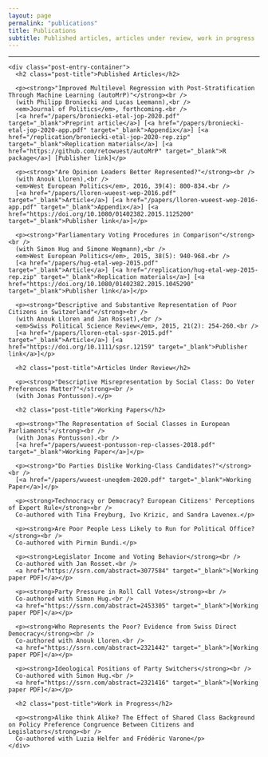 ```yaml
---
layout: page
permalink: "publications"
title: Publications
subtitle: Published articles, articles under review, work in progress
---
```


<hr />
<div class="posts-list">
  <article class="post-preview">

    <div class="post-entry-container">
      <h2 class="post-title">Published Articles</h2>

      <p><strong>"Improved Multilevel Regression with Post-Stratification Through Machine Learning (autoMrP)"</strong><br />
      (with Philipp Broniecki and Lucas Leemann),<br />
      <em>Journal of Politics</em>, forthcoming.<br />
      [<a href="/papers/broniecki-etal-jop-2020.pdf" target="_blank">Preprint article</a>] [<a href="/papers/broniecki-etal-jop-2020-app.pdf" target="_blank">Appendix</a>] [<a href="/replication/broniecki-etal-jop-2020-rep.zip" target="_blank">Replication materials</a>] [<a href="https://github.com/retowuest/autoMrP" target="_blank">R package</a>] [Publisher link]</p>

      <p><strong>"Are Opinion Leaders Better Represented?"</strong><br />
      (with Anouk Lloren),<br />
      <em>West European Politics</em>, 2016, 39(4): 800-834.<br />
      [<a href="/papers/lloren-wueest-wep-2016.pdf" target="_blank">Article</a>] [<a href="/papers/lloren-wueest-wep-2016-app.pdf" target="_blank">Appendix</a>] [<a href="https://doi.org/10.1080/01402382.2015.1125200" target="_blank">Publisher link</a>]</p>

      <p><strong>"Parliamentary Voting Procedures in Comparison"</strong><br />
      (with Simon Hug and Simone Wegmann),<br />
      <em>West European Politics</em>, 2015, 38(5): 940-968.<br />
      [<a href="/papers/hug-etal-wep-2015.pdf" target="_blank">Article</a>] [<a href="/replication/hug-etal-wep-2015-rep.zip" target="_blank">Replication materials</a>] [<a href="https://doi.org/10.1080/01402382.2015.1045290" target="_blank">Publisher link</a>]</p>

      <p><strong>"Descriptive and Substantive Representation of Poor Citizens in Switzerland"</strong><br />
      (with Anouk Lloren and Jan Rosset),<br />
      <em>Swiss Political Science Review</em>, 2015, 21(2): 254-260.<br />
      [<a href="/papers/lloren-etal-spsr-2015.pdf" target="_blank">Article</a>] [<a href="https://doi.org/10.1111/spsr.12159" target="_blank">Publisher link</a>]</p>

      <h2 class="post-title">Articles Under Review</h2>

      <p><strong>"Descriptive Misrepresentation by Social Class: Do Voter Preferences Matter?"</strong><br />
      (with Jonas Pontusson).</p>

      <h2 class="post-title">Working Papers</h2>

      <p><strong>"The Representation of Social Classes in European Parliaments"</strong><br />
      (with Jonas Pontusson).<br />
      [<a href="/papers/wueest-pontusson-rep-classes-2018.pdf" target="_blank">Working Paper</a>]</p>

      <p><strong>"Do Parties Dislike Working-Class Candidates?"</strong><br />
      [<a href="/papers/wueest-uneqdem-2020.pdf" target="_blank">Working Paper</a>]</p>

      <p><strong>Technocracy or Democracy? European Citizens' Perceptions of Expert Rule</strong><br />
      Co-authored with Tina Freyburg, Ivo Krizic, and Sandra Lavenex.</p>

      <p><strong>Are Poor People Less Likely to Run for Political Office?</strong><br />
      Co-authored with Pirmin Bundi.</p>

      <p><strong>Legislator Income and Voting Behavior</strong><br />
      Co-authored with Jan Rosset.<br />
      <a href="https://ssrn.com/abstract=3077584" target="_blank">[Working paper PDF]</a></p>

      <p><strong>Party Pressure in Roll Call Votes</strong><br />
      Co-authored with Simon Hug.<br />
      <a href="https://ssrn.com/abstract=2453305" target="_blank">[Working paper PDF]</a></p>

      <p><strong>Who Represents the Poor? Evidence from Swiss Direct Democracy</strong><br />
      Co-authored with Anouk Lloren.<br />
      <a href="https://ssrn.com/abstract=2321442" target="_blank">[Working paper PDF]</a></p>

      <p><strong>Ideological Positions of Party Switchers</strong><br />
      Co-authored with Simon Hug.<br />
      <a href="https://ssrn.com/abstract=2321416" target="_blank">[Working paper PDF]</a></p>

      <h2 class="post-title">Work in Progress</h2>

      <p><strong>Alike think Alike? The Effect of Shared Class Background on Policy Preference Congruence Between Citizens and Legislators</strong><br />
      Co-authored with Luzia Helfer and Frédéric Varone</p>
    </div>

  </article>
</div>
